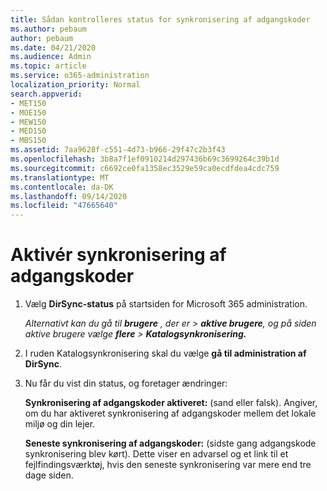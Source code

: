 ```yaml
---
title: Sådan kontrolleres status for synkronisering af adgangskoder
ms.author: pebaum
author: pebaum
ms.date: 04/21/2020
ms.audience: Admin
ms.topic: article
ms.service: o365-administration
localization_priority: Normal
search.appverid:
- MET150
- MOE150
- MEW150
- MED150
- MBS150
ms.assetid: 7aa9628f-c551-4d73-b966-29f47c2b3f43
ms.openlocfilehash: 3b8a7f1ef0910214d297436b69c3699264c39b1d
ms.sourcegitcommit: c6692ce0fa1358ec3529e59ca0ecdfdea4cdc759
ms.translationtype: MT
ms.contentlocale: da-DK
ms.lasthandoff: 09/14/2020
ms.locfileid: "47665640"
---
```

# <a name="enable-password-sync"></a>Aktivér synkronisering af adgangskoder

1.  Vælg **DirSync-status** på startsiden for Microsoft 365 administration. 
    
     *Alternativt kan du gå til **brugere** , der er \> **aktive brugere**, og på siden aktive brugere vælge **flere** \> **Katalogsynkronisering.*** 
    
2. I ruden Katalogsynkronisering skal du vælge **gå til administration af DirSync**. 
    
3. Nu får du vist din status, og foretager ændringer:
    
    **Synkronisering af adgangskoder aktiveret:** (sand eller falsk). Angiver, om du har aktiveret synkronisering af adgangskoder mellem det lokale miljø og din lejer. 
    
    **Seneste synkronisering af adgangskoder:** (sidste gang adgangskode synkronisering blev kørt). Dette viser en advarsel og et link til et fejlfindingsværktøj, hvis den seneste synkronisering var mere end tre dage siden. 
    

